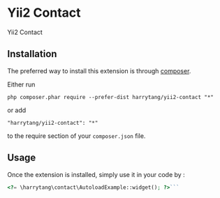 Yii2 Contact
============
Yii2 Contact

Installation
------------

The preferred way to install this extension is through [composer](http://getcomposer.org/download/).

Either run

```
php composer.phar require --prefer-dist harrytang/yii2-contact "*"
```

or add

```
"harrytang/yii2-contact": "*"
```

to the require section of your `composer.json` file.


Usage
-----

Once the extension is installed, simply use it in your code by  :

```php
<?= \harrytang\contact\AutoloadExample::widget(); ?>```